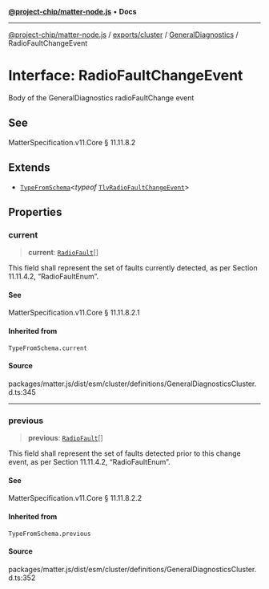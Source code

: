 [**@project-chip/matter-node.js**](../../../../../README.md) • **Docs**

***

[@project-chip/matter-node.js](../../../../../modules.md) / [exports/cluster](../../../README.md) / [GeneralDiagnostics](../README.md) / RadioFaultChangeEvent

# Interface: RadioFaultChangeEvent

Body of the GeneralDiagnostics radioFaultChange event

## See

MatterSpecification.v11.Core § 11.11.8.2

## Extends

- [`TypeFromSchema`](../../../../tlv/README.md#typefromschemas)\<*typeof* [`TlvRadioFaultChangeEvent`](../README.md#tlvradiofaultchangeevent)\>

## Properties

### current

> **current**: [`RadioFault`](../enumerations/RadioFault.md)[]

This field shall represent the set of faults currently detected, as per Section 11.11.4.2, “RadioFaultEnum”.

#### See

MatterSpecification.v11.Core § 11.11.8.2.1

#### Inherited from

`TypeFromSchema.current`

#### Source

packages/matter.js/dist/esm/cluster/definitions/GeneralDiagnosticsCluster.d.ts:345

***

### previous

> **previous**: [`RadioFault`](../enumerations/RadioFault.md)[]

This field shall represent the set of faults detected prior to this change event, as per Section 11.11.4.2,
“RadioFaultEnum”.

#### See

MatterSpecification.v11.Core § 11.11.8.2.2

#### Inherited from

`TypeFromSchema.previous`

#### Source

packages/matter.js/dist/esm/cluster/definitions/GeneralDiagnosticsCluster.d.ts:352

